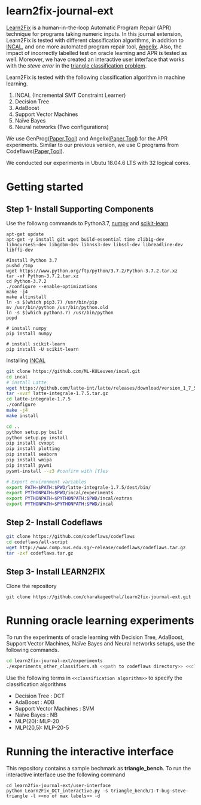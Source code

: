 # learn2fix-journal-ext
[Learn2Fix](https://github.com/mboehme/learn2fix) is a human-in-the-loop Automatic Program Repair (APR) technique for programs taking numeric inputs. In this journal extension, Learn2Fix is tested with different classification algorithms, in addition to [INCAL](https://github.com/ML-KULeuven/incal), and one more automated program repair tool, [Angelix](https://github.com/mechtaev/angelix). Also, the impact of incorrectly labelled test on oracle learning and APR is tested as well. Moreover, we have created an interactive user interface that works with the *steve error* in the [triangle classification problem](https://russcon.org/triangle_classification.html).  

Learn2Fix is tested with the following classification algorithm in machine learning. 
1) INCAL (Incremental SMT Constraint Learner)
2) Decision Tree 
3) AdaBoost
4) Support Vector Machines 
5) Na&iuml;ve Bayes
6) Neural networks (Two configurations)

We use GenProg([Paper](https://ieeexplore.ieee.org/document/6035728),[Tool](https://github.com/squareslab/genprog-code)) and Angelix([Paper](https://discovery.ucl.ac.uk/id/eprint/10088929/1/icse16.pdf),[Tool](https://github.com/mechtaev/angelix)) for the APR experiments. Similar to our previous version, we use C programs from Codeflaws([Paper](https://codeflaws.github.io/postercameraready.pdf),[Tool](https://codeflaws.github.io/)).  

We conducted our experiments in Ubutu 18.04.6 LTS with 32 logical cores.

# Getting started

## <a id="install_comp"/> Step 1- Install Supporting Components
Use the followng commands to Python3.7, [numpy](https://numpy.org/) and [scikit-learn](https://scikit-learn.org/stable/) 
```
apt-get update
apt-get -y install git wget build-essential time zlib1g-dev libncurses5-dev libgdbm-dev libnss3-dev libssl-dev libreadline-dev libffi-dev

#Install Python 3.7
pushd /tmp
wget https://www.python.org/ftp/python/3.7.2/Python-3.7.2.tar.xz
tar -xf Python-3.7.2.tar.xz
cd Python-3.7.2
./configure --enable-optimizations
make -j4
make altinstall
ln -s $(which pip3.7) /usr/bin/pip
mv /usr/bin/python /usr/bin/python.old
ln -s $(which python3.7) /usr/bin/python
popd

# install numpy
pip install numpy

# install scikit-learn
pip install -U scikit-learn
```
Installing [INCAL](https://github.com/ML-KULeuven/incal)

```bash
git clone https://github.com/ML-KULeuven/incal.git
cd incal
# install Latte
wget https://github.com/latte-int/latte/releases/download/version_1_7_5/latte-integrale-1.7.5.tar.gz
tar -xvzf latte-integrale-1.7.5.tar.gz
cd latte-integrale-1.7.5
./configure
make -j4
make install

cd ..
python setup.py build
python setup.py install
pip install cvxopt
pip install plotting
pip install seaborn
pip install wmipa
pip install pywmi
pysmt-install --z3 #confirm with [Y]es

# Export environment variables
export PATH=$PATH:$PWD/latte-integrale-1.7.5/dest/bin/
export PYTHONPATH=$PWD/incal/experiments
export PYTHONPATH=$PYTHONPATH:$PWD/incal/extras
export PYTHONPATH=$PYTHONPATH:$PWD/incal
```
## Step 2- Install Codeflaws

```bash
git clone https://github.com/codeflaws/codeflaws
cd codeflaws/all-script
wget http://www.comp.nus.edu.sg/~release/codeflaws/codeflaws.tar.gz
tar -zxf codeflaws.tar.gz
```

## Step 3- Install LEARN2FIX
Clone the repository
```
git clone https://github.com/charakageethal/learn2fix-journal-ext.git
```

# Running oracle learning experiments
To run the experiments of oracle learning with Decision Tree, AdaBoost, Support Vector Machines,  Na&iuml;ve Bayes and Neural networks setups, use the following commands. 

```bash
cd learn2fix-journal-ext/experiments
./experiments_other_classifiers.sh <<path to codeflaws directory>> <<classification algorithm>>
```
Use the following terms in `<<classification algorithm>>` to specify the classification algorithms
  * Decision Tree : DCT
  * AdaBoost : ADB
  * Support Vector Machines : SVM
  * Na&iuml;ve Bayes : NB
  * MLP(20): MLP-20
  * MLP(20,5): MLP-20-5

# Running the interactive interface
This repository contains a sample bechmark as <b>triangle_bench</b>. To run the interactive interface use the following command
```
cd learn2fix-journal-ext/user-interface
python Learn2Fix_DCT_interactive.py -s triangle_bench/1-T-bug-steve-triangle -l <<no of max labels>> -d
```
